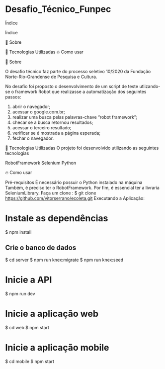 # Desafio_Técnico_Funpec

Índice

Índice

🔖 Sobre

🚀 Tecnologias Utilizadas
🔥 Como usar

🔖 Sobre

O desafio técnico faz parte do processo seletivo 10/2020 da Fundação Norte-Rio-Grandense de Pesquisa e Cultura.

No desafio foi proposto o desenvolvimento de um script de teste utlizando-se o framework Robot que realizasse a automatização dos seguintes passos:

1. abrir o navegador;
2. acessar o google.com.br;
3. realizar uma busca pelas palavras-chave “robot framework”;
4. checar se a busca retornou resultados;
5. acessar o terceiro resultado;
6. verificar se é mostrada a página esperada;
7. fechar o navegador.


🚀 Tecnologias Utilizadas
O projeto foi desenvolvido utilizando as seguintes tecnologias

RobotFramework
Selenium
Python


🔥 Como usar

Pré-requisitos
É necessário possuir o Python instalado na máquina
Também, é preciso ter o RobotFramework.
Por fim, é essencial ter a livraria SeleniumLibrary.
Faça um clone :
  $ git clone https://github.com/vitorserrano/ecoleta.git
Executando a Aplicação:
  # Instale as dependências
  $ npm install

  ## Crie o banco de dados
  $ cd server
  $ npm run knex:migrate
  $ npm run knex:seed

  # Inicie a API
  $ npm run dev

  # Inicie a aplicação web
  $ cd web
  $ npm start

  # Inicie a aplicação mobile
  $ cd mobile
  $ npm start
